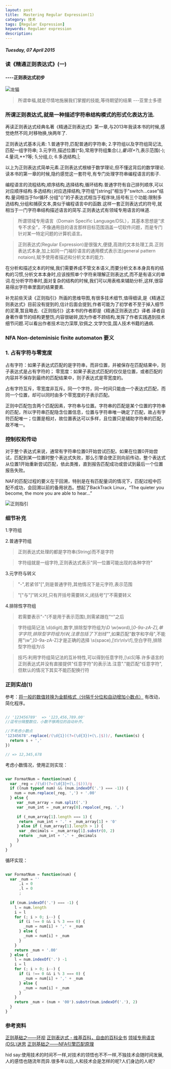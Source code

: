 ```yaml
---
layout: post
title:  Mastering Regular Expression(1)
category: 技术
tags: [Regular Expression]
keywords: Regulaer expression 
description: 
---
```


##### Tuesday, 07 April 2015

### 读《精通正则表达式》(一)

#### ----正则表达式初步

![龙猫](/../../assets/img/tech/2015/longmao.jpg)

> 所谓幸福,就是尽情地施展我们掌握的技能,等待期望的结果
---亚里士多德


### 所谓正则表达式,就是一种描述字符串结构模式的形式化表达方法.

再读正则表达式经典名著《精通正则表达式》第一章,与2013年我读本书的时候,感觉绝然不同,时移物换,快两年了.

正则表达式基本元素:
1.普通字符,匹配普通的字符串;
2.字符组以及字符组简记法,匹配一组字符串;
3.元字符,描述位置(^$),常用字符组集合(*.),量词(+?*),表示范围(-);
4.量词,*+?等;
5,分组,();
6.多选结构,|;

以上为正则表达式简单元素.正则表达式根植于数学理论,但不懂这背后的数学理论.读本书的第一章的时候,隐约感觉这一套符号,有专门处理字符串编程语言的影子.

编程语言的流程结构,顺序结构,选择结构,循环结构.普通字符有自己排列顺序,可以对应顺序结构.多选结构`|`对应选择结构,字符组"[string]"相当于"switch...case"结构.量词相当于for循环.分组"()"的子表达式相当于程序块,括号有三个功能:限制多选结构,分组和捕获文本,类似于编程语言中的函数.这样一套正则表达式的符号,就相当于一门字符串结构描述语言的简写.正则表达式有领域专用语言的味道.

> 所谓领域专用语言（Domain Specific Language/DSL），其基本思想是“求专不求全”，不像通用目的语言那样目标范围涵盖一切软件问题，而是专门针对某一特定问题的计算机语言。

> 正则表达式(Regular Expression)是很强大,便捷,高效的文本处理工具.正则表达式本身,加上如同一门袖珍语言的通用模式表示法(general pattern notaion),赋予使用者描述和分析文本的能力.

在分析和描述文本的时候,我们需要养成不管文本语义,而要分析文本本身具有的结构的习惯,分析文本本身时,应该按照单个字符来理解正则表达式,而不是有语义的单词.在分析字符串时,面对复杂的结构的时候,我们可以用表格来辅助分析,这样,很容易得出字符串里面的结果要素.

补充前些天读《正则指引》所画的思维导图,有很多技术细节,值得细读,是《精通正则表达式》目前没有提到的,估计后面会提到,作者可能为了初学者不至于掉入细节的泥潭,暂且略去.《正则指引》这本书的作者即是《精通正则表达式》译者.译者自身著作章节的结构更整饬,内容很破碎,因为作者不顾结构,发挥了作者实践遇到技术细节问题.可以看出作者技术功力深厚,钦佩之.文学欠佳,国人技术书籍的通病.

### NFA Non-deteminisic finite automaton 要义

### 1. 占有字符与零宽度
占有字符：如果子表达式匹配的是字符串，而非位置，并被保存在匹配结果中，则子表达式是占有字符的；
零宽度：如果子表达式匹配的仅仅是位置，或者匹配的内容并不保存到最终的匹配结果中，则子表达式是零宽度的。

占有字符互斥，零宽度非互斥。同一个字符，同一时间只能由一个表达式匹配，而同一个位置，却可以同时由多个零宽度的子表示匹配。

正则中匹配包含两个匹配因素，字符串与位置。字符串的匹配是某个位置的字符串的匹配，所以字符串匹配隐含位置信息，位置与字符串唯一确定了匹配，故占有字符匹配唯一；位置是相对，故位置表达可以多样，且位置只是辅助字符串的匹配，故不唯一。

### 控制权和传动
对于整个表达式来说，通常有字符串位置0开始尝试匹配。如果在位置0开始尝试，匹配到某一位置时整个表达式失败，那么引擎会使正则向前传动，整个表达式从位置1开始重新尝试匹配，依此类推，直到报告匹配成功或尝试到最后一个位置报告失败。

NAF的匹配过程的要义在于回溯，特别是在有匹配量词的情况下，匹配过程中匹配不成功，会回溯以前的备用状态。想起了BackTrack Linux，“The quieter you become, the more you are able to hear...”


![正则指引](/../../assets/img/tech/2015/RegularExpression_0.png)

### 细节补充

1.字符组

2.普通字符组

> 正则表达式处理的都是字符串(String)而不是字符

> 字符组就是一组字符,正则表达式表示"同一位置可能出现的各种字符"

3.元字符与转义

> "-",若紧邻"[",则是普通字符,其他情况下是元字符,表示范围

> "["与"]"转义时,只有开括号需要转义,闭括号"]"不需要转义

4.排除性字符组

> 若需要表示"-"(不是用于表示范围),则需紧跟在"^"之后

> 字符组简记法
> \d(digit),数字,排除型字符组为\D
> \w(word),[_0-9a-zA-Z],单字字符,排除型字符组为\W,注意包括了下划线"_",如果匹配"数字和字母",不能用"\w",[0-9a-zA-Z]才是正确的选择
> \s(space),[\t\r\n\v\f],空白字符,排除型字符组为\S

> 技巧:利用字符组简记法的互补特性,可以得到任意字符,[\s\S]等.许多语言的正则表达式并没有直接提供"任意字符"的表示法.注意"."能匹配"任意字符",但默认的情况下其实不能匹配换行符

### 正则实战(1)

参考：[将一般的数值转换为金额格式（分隔千分位和自动增加小数点）](http://www.cnblogs.com/mofish/p/3188203.html)
有改动，简化程序。

````javascript

// '123456789'  => '123,456,789.00'
//逗号分隔整数位，小数不够两位的自动补齐。

//不考虑小数点
'12345678'.replace(/(\d{1})(?=(\d{3})+(\.|$))/, function(s) {
  return s + ','
})

// => 12,345,678
````

考虑小数情况，使用正则实现：

````javascript

var FormatNum = function(num) {
  var _reg = /(\d)(?=(\d{3}+(\.|$)))/g
  if ((num typeof num) && (num.indexOf('.') === -1)) {
    num = num.replace(_reg, ',') + '.00'
  } else {
     var _num_array = num.split('.')
     var _num_int = _num_array[0].repalce(_reg, ',')
     
     if (_num_array[1].length === 1) {
      return _num_int + '.' + _num_array[1] + '0'
     } else if (_num_array[1].length > 1) {
      var _decimals = _num_array[1].substr(0, 2)
      return  _num_int + '.' + _decimals
     }
  }
}

````

循环实现：

````javascript

var FormatNum = function(num) {
  var _num = ''
      ,i = 0
      ,l = 0
      ;
  
  if (num.indexOf('.') === -1) {
    l = num.length
    i = l
    for (; i > 0; i--) {
      if (i !== 0 && i % 3 === 0) {
        _num = num[i] + ',' + _num
      } else {
        _num = num[i] + _num
      }
    }
    return _num + '.00'
  } else {
    l = num.indexOf('.') -1
    i = l
    for (; i > 0; i--) {
      if (i !== 0 && i % 3 === 0) {
        _num = num[i] + ',' + _num
      } else {
        _num = num[i] + _num
      }
    }
    return _num + (num + '00').substr(num.indexOf('.'), 2)
  }
} 

````


### 参考资料

[正则基础之——环视](http://blog.csdn.net/lxcnn/article/details/4304754)
[正则表达式 - 维基百科，自由的百科全书](http://zh.wikipedia.org/wiki/%E6%AD%A3%E5%88%99%E8%A1%A8%E8%BE%BE%E5%BC%8F)
[领域专用语言(DSL)迷思](http://www.infoq.com/cn/articles/dsl-discussion)
[正则基础之——NFA引擎匹配原理](http://blog.csdn.net/lxcnn/article/details/4304651)

hid say:使用技术的时间不一样,对技术的领悟也不不一样,不独技术会随时间发展,人的感悟也随流年而异.很多年以后,人和技术会是怎样的呢?人们身边的人呢?


